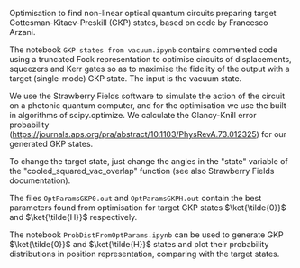 Optimisation to find non-linear optical quantum circuits preparing target Gottesman-Kitaev-Preskill (GKP) states, based on code by Francesco Arzani.

The notebook `GKP states from vacuum.ipynb` contains commented code using a truncated Fock representation to optimise circuits of displacements, squeezers and Kerr gates so as to maximise the fidelity of the output with a target (single-mode) GKP state. The input is the vacuum state.

We use the Strawberry Fields software to simulate the action of the circuit on a photonic quantum computer, and for the optimisation we use the built-in algorithms of scipy.optimize. We calculate the Glancy-Knill error probability (https://journals.aps.org/pra/abstract/10.1103/PhysRevA.73.012325) for our generated GKP states.

To change the target state, just change the angles in the "state" variable of the "cooled_squared_vac_overlap" function (see also Strawberry Fields documentation).

The files `OptParamsGKP0.out` and `OptParamsGKPH.out` contain the best parameters found from optimisation for target GKP states $\ket{\tilde{0}}$ and $\ket{\tilde{H}}$ respectively.

The notebook `ProbDistFromOptParams.ipynb` can be used to generate GKP $\ket{\tilde{0}}$ and $\ket{\tilde{H}}$ states and plot their probability distributions in position representation, comparing with the target states.
